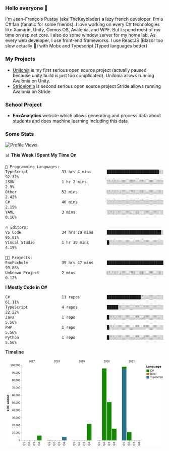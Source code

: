 ### Hello everyone 👋

I'm Jean-François Pustay (aka TheKeyblader) a lazy french developer. I'm a C# fan (fanatic for some friends). I love working on every C# technologies like Xamarin, Unity, Comos OS, Avalonia, and WPF.  But I spend most of my time on asp.net core. I also do some window server for my home lab. As every web developer, I use front-end frameworks. I use ReactJS (Blazor too slow actually 🙂) with Mobx and Typescript (Typed languages better)

### My Projects

* [Unilonia](https://github.com/TheKeyblader/Unilonia) is my first serious open source project (actually paused because unity build is just too complicated).
  Unilonia allows running Avalonia on Unity.
* [Stridelonia](https://github.com/TheKeyblader/Stridelonia) is second serious open source project
  Stride allows running Avalonia on Stride

### School Project

* __EnxAnalytics__ website which allows generating and process data about  students and does machine learning including this data 

### Some Stats

<!--START_SECTION:waka-->
![Profile Views](http://img.shields.io/badge/Profile%20Views-1-blue)

📊 **This Week I Spent My Time On** 

```text
💬 Programming Languages: 
TypeScript               33 hrs 4 mins       ███████████████████████░░   92.32% 
JSON                     1 hr 2 mins         ░░░░░░░░░░░░░░░░░░░░░░░░░   2.9% 
Other                    52 mins             ░░░░░░░░░░░░░░░░░░░░░░░░░   2.42% 
C#                       46 mins             ░░░░░░░░░░░░░░░░░░░░░░░░░   2.15% 
YAML                     3 mins              ░░░░░░░░░░░░░░░░░░░░░░░░░   0.16%

🔥 Editors: 
VS Code                  34 hrs 19 mins      ████████████████████████░   95.81% 
Visual Studio            1 hr 30 mins        █░░░░░░░░░░░░░░░░░░░░░░░░   4.19%

🐱‍💻 Projects: 
EnxFoxhole               35 hrs 47 mins      █████████████████████████   99.88% 
Unknown Project          2 mins              ░░░░░░░░░░░░░░░░░░░░░░░░░   0.12%

```

**I Mostly Code in C#** 

```text
C#                       11 repos            ███████████████░░░░░░░░░░   61.11% 
TypeScript               4 repos             █████░░░░░░░░░░░░░░░░░░░░   22.22% 
Java                     1 repo              █░░░░░░░░░░░░░░░░░░░░░░░░   5.56% 
PHP                      1 repo              █░░░░░░░░░░░░░░░░░░░░░░░░   5.56% 
Python                   1 repo              █░░░░░░░░░░░░░░░░░░░░░░░░   5.56%

```


**Timeline**

![Chart not found](https://raw.githubusercontent.com/TheKeyblader/TheKeyblader/main/charts/bar_graph.png) 


<!--END_SECTION:waka-->

<!--
**TheKeyblader/TheKeyblader** is a ✨ _special_ ✨ repository because its `README.md` (this file) appears on your GitHub profile.

Here are some ideas to get you started:

- 🔭 I’m currently working on ...
- 🌱 I’m currently learning ...
- 👯 I’m looking to collaborate on ...
- 🤔 I’m looking for help with ...
- 💬 Ask me about ...
- 📫 How to reach me: ...
- 😄 Pronouns: ...
- ⚡ Fun fact: ...
-->
